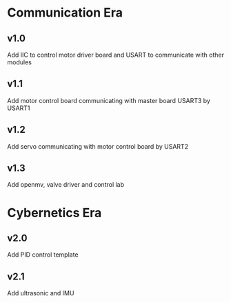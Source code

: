 # Communication Era
## v1.0
Add IIC to control motor driver board and USART to communicate with other modules
## v1.1
Add motor control board communicating with master board USART3 by USART1
## v1.2
Add servo communicating with motor control board by USART2
## v1.3
Add openmv, valve driver and control lab
# Cybernetics Era
## v2.0
Add PID control template
## v2.1
Add ultrasonic and IMU


